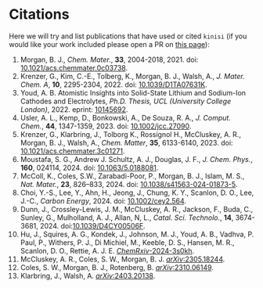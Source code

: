 # Citations

Here we will try and list publications that have used or cited `kinisi` (if you would like your work included please open a PR on [this page](https://github.com/bjmorgan/kinisi/blob/master/docs/source/papers.rst)):

1. Morgan, B. J., *Chem. Mater.*, **33**, 2004-2018, 2021. doi: [10.1021/acs.chemmater.0c03738](https://doi.org/10.1021/acs.chemmater.0c03738).
2. Krenzer, G., Kim, C.-E., Tolberg, K., Morgan, B. J., Walsh, A., *J. Mater. Chem. A*, **10**, 2295-2304, 2022. doi: [10.1039/D1TA07631K](https://doi.org/10.1039/D1TA07631K).
3. Youd, A. B. Atomistic Insights into Solid-State Lithium and Sodium-Ion Cathodes and Electrolytes, *Ph.D. Thesis, UCL (University College London)*, 2022. eprint: [10145692](https://discovery.ucl.ac.uk/id/eprint/10145692/).
4. Usler, A. L., Kemp, D., Bonkowski, A., De Souza, R. A., *J. Comput. Chem.*, **44**, 1347-1359, 2023. doi: [10.1002/jcc.27090](https://doi.org/10.1002/jcc.27090).
5. Krenzer, G., Klarbring, J., Tolborg K., Rossignol H., McCluskey, A. R., Morgan, B. J., Walsh, A., *Chem. Matter*, **35**, 6133-6140, 2023. doi: [10.1021/acs.chemmater.3c01271](https://doi.org/10.1021/acs.chemmater.3c01271).
6. Moustafa, S. G., Andrew J. Schultz, A. J., Douglas, J. F., *J. Chem. Phys.*, **160**, 024114, 2024. doi: [10.1063/5.0188081](https://doi.org/10.1063/5.0188081).
7. McColl, K., Coles, S.W., Zarabadi-Poor, P., Morgan, B. J., Islam, M. S., *Nat. Mater.*, **23**, 826–833, 2024. doi: [10.1038/s41563-024-01873-5](https://doi.org/10.1038/s41563-024-01873-5).
8. Choi, Y.-S., Lee, Y., Ahn, H., Jeong, J., Chung, K. Y., Scanlon, D. O., Lee, J.-C., *Carbon Energy*, 2024. doi: [10.1002/cey2.564](https://doi.org/10.1002/cey2.564).
9. Dunn, J., Crossley-Lewis, J. M., McCluskey, A. R., Jackson, F., Buda, C., Sunley, G., Mulholland, A. J., Allan, N, L., *Catal. Sci. Technolo.*, **14**, 3674-3681, 2024. doi:[10.1039/D4CY00506F](https://doi.org/10.1039/D4CY00506F).
10. Hu, J., Squires, A. G., Kondek, J., Johnson, M. J., Youd, A. B., Vadhva, P. Paul, P., Withers, P. J., Di Michiel, M., Keeble, D. S., Hansen, M. R., Scanlon, D. O., Rettie, A. J. E. [*ChemRxiv*-2024-3s0kh](https://doi.org/10.26434/chemrxiv-2024-3s0kh).
11. McCluskey, A. R., Coles, S. W., Morgan, B. J. [*arXiv*:2305.18244](https://arxiv.org/abs/2305.18244).
12. Coles, S. W., Morgan, B. J., Rotenberg, B. [*arXiv*:2310.06149](https://arxiv.org/abs/2310.06149).
13. Klarbring, J., Walsh, A. [*arXiv*:2403.20138](https://arxiv.org/abs/2403.20138).
